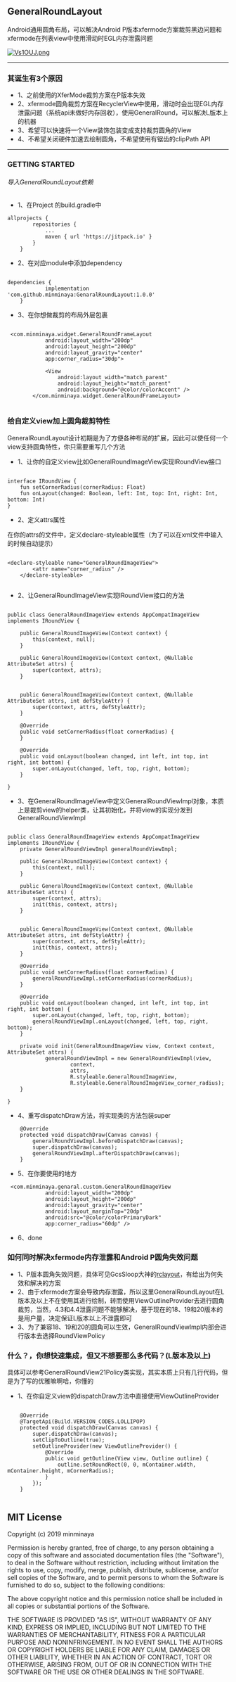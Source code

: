 ## GeneralRoundLayout

Android通用圆角布局，可以解决Android P版本xfermode方案裁剪黑边问题和xfermode在列表view中使用滑动时EGL内存泄露问题

[![Vs1OUJ.png](https://s2.ax1x.com/2019/06/09/Vs1OUJ.png)](https://imgchr.com/i/Vs1OUJ)

---

### 其诞生有3个原因

- 1、之前使用的XferMode裁剪方案在P版本失效
- 2、xfermode圆角裁剪方案在RecyclerView中使用，滑动时会出现EGL内存泄露问题（系统api未做好内存回收），使用GeneralRound，可以解决L版本上的机器
- 3、希望可以快速将一个View装饰包装变成支持裁剪圆角的View
- 4、不希望关闭硬件加速去绘制圆角，不希望使用有锯齿的clipPath API

---

### GETTING STARTED

###### 导入GeneralRoundLayout依赖

- 1、在Project 的build.gradle中

```
allprojects {
		repositories {
			...
			maven { url 'https://jitpack.io' }
		}
	}

```

- 2、在对应module中添加dependency

```

dependencies {
	        implementation 'com.github.minminaya:GenaralRoundLayout:1.0.0'
	}

```

- 3、在你想做裁剪的布局外层包裹

```

 <com.minminaya.widget.GeneralRoundFrameLayout
            android:layout_width="200dp"
            android:layout_height="200dp"
            android:layout_gravity="center"
            app:corner_radius="30dp">

            <View
                android:layout_width="match_parent"
                android:layout_height="match_parent"
                android:background="@color/colorAccent" />
        </com.minminaya.widget.GeneralRoundFrameLayout>
        
```

### 给自定义view加上圆角裁剪特性

GeneralRoundLayout设计初期是为了方便各种布局的扩展，因此可以使任何一个view支持圆角特性，你只需要重写几个方法

- 1、让你的自定义view比如GeneralRoundImageView实现IRoundView接口

```

interface IRoundView {
    fun setCornerRadius(cornerRadius: Float)
    fun onLayout(changed: Boolean, left: Int, top: Int, right: Int, bottom: Int)
}

```

- 2、定义attrs属性

在你的attrs的文件中，定义declare-styleable属性（为了可以在xml文件中输入的时候自动提示）

```

<declare-styleable name="GeneralRoundImageView">
        <attr name="corner_radius" />
    </declare-styleable>
    
```

- 2、让GeneralRoundImageView实现IRoundView接口的方法

```

public class GeneralRoundImageView extends AppCompatImageView implements IRoundView {

    public GeneralRoundImageView(Context context) {
        this(context, null);
    }

    public GeneralRoundImageView(Context context, @Nullable AttributeSet attrs) {
        super(context, attrs);
    }


    public GeneralRoundImageView(Context context, @Nullable AttributeSet attrs, int defStyleAttr) {
        super(context, attrs, defStyleAttr);
    }

    @Override
    public void setCornerRadius(float cornerRadius) {
    }

    @Override
    public void onLayout(boolean changed, int left, int top, int right, int bottom) {
        super.onLayout(changed, left, top, right, bottom);
    }

}

```

- 3、在GeneralRoundImageView中定义GeneralRoundViewImpl对象，本质上是裁剪view的helper类，让其初始化，并将view的实现分发到GeneralRoundViewImpl


```

public class GeneralRoundImageView extends AppCompatImageView implements IRoundView {
    private GeneralRoundViewImpl generalRoundViewImpl;

    public GeneralRoundImageView(Context context) {
        this(context, null);
    }

    public GeneralRoundImageView(Context context, @Nullable AttributeSet attrs) {
        super(context, attrs);
        init(this, context, attrs);
    }


    public GeneralRoundImageView(Context context, @Nullable AttributeSet attrs, int defStyleAttr) {
        super(context, attrs, defStyleAttr);
        init(this, context, attrs);
    }

    @Override
    public void setCornerRadius(float cornerRadius) {
        generalRoundViewImpl.setCornerRadius(cornerRadius);
    }

    @Override
    public void onLayout(boolean changed, int left, int top, int right, int bottom) {
        super.onLayout(changed, left, top, right, bottom);
        generalRoundViewImpl.onLayout(changed, left, top, right, bottom);
    }

    private void init(GeneralRoundImageView view, Context context, AttributeSet attrs) {
            generalRoundViewImpl = new GeneralRoundViewImpl(view,
                    context,
                    attrs,
                    R.styleable.GeneralRoundImageView,
                    R.styleable.GeneralRoundImageView_corner_radius);
    }

}

```

- 4、重写dispatchDraw方法，将实现类的方法包装super

```
    @Override
    protected void dispatchDraw(Canvas canvas) {
        generalRoundViewImpl.beforeDispatchDraw(canvas);
        super.dispatchDraw(canvas);
        generalRoundViewImpl.afterDispatchDraw(canvas);
    }

```

- 5、在你要使用的地方

```
 <com.minminaya.genaral.custom.GeneralRoundImageView
            android:layout_width="200dp"
            android:layout_height="200dp"
            android:layout_gravity="center"
            android:layout_marginTop="20dp"
            android:src="@color/colorPrimaryDark"
            app:corner_radius="60dp" />

```

- 6、done

### 如何同时解决xfermode内存泄露和Android P圆角失效问题

- 1、P版本圆角失效问题，具体可见GcsSloop大神的[rclayout](https://github.com/GcsSloop/rclayout)，有给出为何失效和解决的方案
- 2、由于xfermode方案会导致内存泄露，所以这里GeneralRoundLayout在L版本及以上不在使用其进行绘制，转而使用ViewOutlineProvider去进行圆角裁剪，当然，4.3和4.4泄露问题不能够解决，基于现在的18、19和20版本的是用户量，决定保证L版本以上不泄露即可
- 3、为了兼容18、19和20的圆角可以生效，GeneralRoundViewImpl内部会进行版本去选择RoundViewPolicy

### 什么？，你想快速集成，但又不想要那么多代码？(L版本及以上)

具体可以参考GeneralRoundView21Policy类实现，其实本质上只有几行代码，但是为了写的优雅嘛啊哈，你懂的


- 1、在你自定义view的dispatchDraw方法中直接使用ViewOutlineProvider

```

    @Override
    @TargetApi(Build.VERSION_CODES.LOLLIPOP)
    protected void dispatchDraw(Canvas canvas) {
        super.dispatchDraw(canvas);
        setClipToOutline(true);
        setOutlineProvider(new ViewOutlineProvider() {
            @Override
            public void getOutline(View view, Outline outline) {
                outline.setRoundRect(0, 0, mContainer.width, mContainer.height, mCornerRadius);
            }
        });
    }
    
```

## MIT License

Copyright (c) 2019 minminaya

Permission is hereby granted, free of charge, to any person obtaining a copy
of this software and associated documentation files (the "Software"), to deal
in the Software without restriction, including without limitation the rights
to use, copy, modify, merge, publish, distribute, sublicense, and/or sell
copies of the Software, and to permit persons to whom the Software is
furnished to do so, subject to the following conditions:

The above copyright notice and this permission notice shall be included in all
copies or substantial portions of the Software.

THE SOFTWARE IS PROVIDED "AS IS", WITHOUT WARRANTY OF ANY KIND, EXPRESS OR
IMPLIED, INCLUDING BUT NOT LIMITED TO THE WARRANTIES OF MERCHANTABILITY,
FITNESS FOR A PARTICULAR PURPOSE AND NONINFRINGEMENT. IN NO EVENT SHALL THE
AUTHORS OR COPYRIGHT HOLDERS BE LIABLE FOR ANY CLAIM, DAMAGES OR OTHER
LIABILITY, WHETHER IN AN ACTION OF CONTRACT, TORT OR OTHERWISE, ARISING FROM,
OUT OF OR IN CONNECTION WITH THE SOFTWARE OR THE USE OR OTHER DEALINGS IN THE
SOFTWARE.
